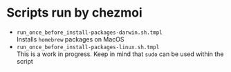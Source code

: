 # Scripts run by chezmoi
- `run_once_before_install-packages-darwin.sh.tmpl`  
  Installs `homebrew` packages on MacOS
- `run_once_before_install-packages-linux.sh.tmpl`  
  This is a work in progress. Keep in mind that `sudo` can be used within the script